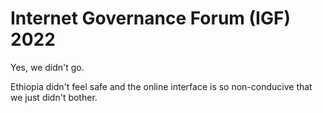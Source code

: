 # Internet Governance Forum (IGF) 2022

Yes, we didn't go.

Ethiopia didn't feel safe and the online interface is so non-conducive that we just didn't bother.
